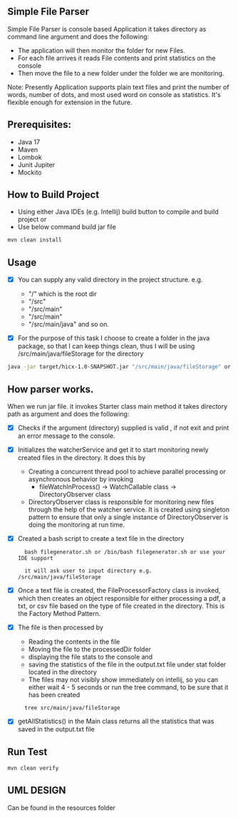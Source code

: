 ## Simple File Parser
Simple File Parser is console based Application it takes directory as command line argument and does the following:

* The application will then monitor the folder for new Files.
* For each file arrives it reads File contents and print statistics on the console
* Then move the file to a new folder under the folder we are monitoring.

Note: Presently Application supports plain text files and print the number of words, number of dots, and most used word on console as statistics. It's flexible enough for extension in the future.

## Prerequisites:
* Java 17
* Maven
* Lombok
* Junit Jupiter
* Mockito

## How to Build Project
* Using either Java IDEs (e.g. Intellij) build button to compile and build project or
* Use below command build jar file

```bash
mvn clean install
```

## Usage
- [x] You can supply any valid directory in the project structure. e.g. 
    * "/" which is the root dir
    * "/src"
    * "/src/main"
    * "/src/main"
    * "/src/main/java" and so on.

- [x] For the purpose of this task I choose to create a folder in the java package, so that I can keep things clean, 
  thus I will be using /src/main/java/fileStorage for the directory
  
```bash
java -jar target/hicx-1.0-SNAPSHOT.jar "/src/main/java/fileStorage" or use your favourite IDE build tools
```

## How parser works.
When we run jar file. it invokes Starter class main method it takes directory path as argument and does the following:

- [x] Checks if the argument (directory) supplied is valid , if not exit and print an error message to the console.
- [x] Initializes the watcherService and get it to start monitoring newly created files in the directory. It does this by
  * Creating a concurrent thread pool to achieve parallel processing or asynchronous behavior by invoking 
     * fileWatchInProcess() → WatchCallable class → DirectoryObserver class
  * DirectoryObserver class is responsible for monitoring new files through the help of the watcher service. It is created using singleton pattern
  to ensure that only a single instance of DirectoryObserver is doing the monitoring at run time.
- [x] Created a bash script to create a text file in the directory
   ```
     bash filegenerator.sh or /bin/bash filegenerator.sh or use your IDE support
  
     it will ask user to input directory e.g. /src/main/java/fileStorage
    ```
- [x] Once a text file is created, the FileProcessorFactory class is invoked, which then creates an object responsible for either processing 
  a pdf, a txt, or csv file based on the type of file created in the directory. This is the Factory Method Pattern.

- [x] The file is then processed by
  * Reading the contents in the file
  * Moving the file to the processedDir folder
  * displaying the file stats to the console and  
  * saving the statistics of the file in the output.txt file under stat folder located in the directory
  * The files may not visibly show immediately on intellij, so you can either wait 4 - 5 seconds or run the tree command, to be sure that it has been created
   ```
     tree src/main/java/fileStorage
    ```
- [x] getAllStatistics() in the Main class returns all the statistics that was saved in the output.txt file

## Run Test

```bash
mvn clean verify
```

## UML DESIGN

Can be found in the resources folder